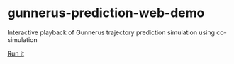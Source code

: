 # gunnerus-prediction-web-demo
Interactive playback of Gunnerus trajectory prediction simulation using co-simulation

[Run it](https://github.com/tongtonw/Prediction/index.html)
